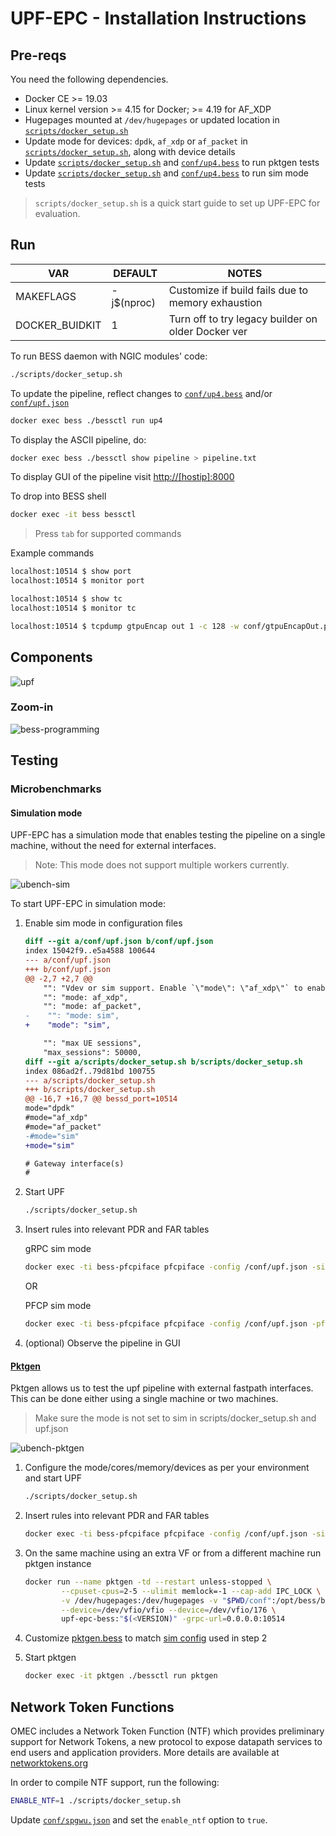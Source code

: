 <!--
SPDX-License-Identifier: Apache-2.0
Copyright 2019 Intel Corporation
-->

# UPF-EPC - Installation Instructions

## Pre-reqs

You need the following dependencies.

* Docker CE >= 19.03
* Linux kernel version >= 4.15 for Docker; >= 4.19 for AF_XDP
* Hugepages mounted at `/dev/hugepages` or updated location in [`scripts/docker_setup.sh`](../scripts/docker_setup.sh)
* Update mode for devices: `dpdk`, `af_xdp` or `af_packet` in [`scripts/docker_setup.sh`](../scripts/docker_setup.sh),
    along with device details
* Update [`scripts/docker_setup.sh`](../scripts/docker_setup.sh) and [`conf/up4.bess`](../conf/up4.bess) to run pktgen tests
* Update [`scripts/docker_setup.sh`](../scripts/docker_setup.sh) and [`conf/up4.bess`](../conf/up4.bess) to run sim mode tests

>`scripts/docker_setup.sh` is a quick start guide to set up UPF-EPC for evaluation.

## Run

| VAR            | DEFAULT    | NOTES                                              |
|----------------|------------|----------------------------------------------------|
| MAKEFLAGS      | -j$(nproc) | Customize if build fails due to memory exhaustion  |
| DOCKER_BUIDKIT |          1 | Turn off to try legacy builder on older Docker ver |

To run BESS daemon with NGIC modules' code:

```bash
./scripts/docker_setup.sh
```

To update the pipeline, reflect changes to [`conf/up4.bess`](../conf/up4.bess)
and/or [`conf/upf.json`](../conf/upf.json)

```bash
docker exec bess ./bessctl run up4
```

To display the ASCII pipeline, do:

```bash
docker exec bess ./bessctl show pipeline > pipeline.txt
```

To display GUI of the pipeline visit [http://[hostip]:8000](http://[hostip]:8000)

To drop into BESS shell

```bash
docker exec -it bess bessctl
```

> Press `tab` for supported commands

Example commands

```bash
localhost:10514 $ show port
localhost:10514 $ monitor port

localhost:10514 $ show tc
localhost:10514 $ monitor tc

localhost:10514 $ tcpdump gtpuEncap out 1 -c 128 -w conf/gtpuEncapOut.pcap
```

## Components

![upf](images/upf.svg)

### Zoom-in

![bess-programming](images/bess-programming.svg)

## Testing

### Microbenchmarks

#### Simulation mode

UPF-EPC has a simulation mode that enables testing the pipeline on a single machine,
without the need for external interfaces.

> Note: This mode does not support multiple workers currently.

![ubench-sim](images/ubench-sim.svg)

To start UPF-EPC in simulation mode:

1. Enable sim mode in configuration files

    ```patch
    diff --git a/conf/upf.json b/conf/upf.json
    index 15042f9..e5a4588 100644
    --- a/conf/upf.json
    +++ b/conf/upf.json
    @@ -2,7 +2,7 @@
        "": "Vdev or sim support. Enable `\"mode\": \"af_xdp\"` to enable AF_XDP mode, or `\"mode\": \"af_packet\"` to enable AF_PACKET mode, or `\"mode\": \"sim\"` to generate synthetic traffic from BESS's Source module",
        "": "mode: af_xdp",
        "": "mode: af_packet",
    -    "": "mode: sim",
    +    "mode": "sim",

        "": "max UE sessions",
        "max_sessions": 50000,
    diff --git a/scripts/docker_setup.sh b/scripts/docker_setup.sh
    index 086ad2f..79d81bd 100755
    --- a/scripts/docker_setup.sh
    +++ b/scripts/docker_setup.sh
    @@ -16,7 +16,7 @@ bessd_port=10514
    mode="dpdk"
    #mode="af_xdp"
    #mode="af_packet"
    -#mode="sim"
    +mode="sim"

    # Gateway interface(s)
    #
    ```

2. Start UPF

    ```bash
    ./scripts/docker_setup.sh
    ```

3. Insert rules into relevant PDR and FAR tables

    gRPC sim mode

    ```bash
    docker exec -ti bess-pfcpiface pfcpiface -config /conf/upf.json -simulate create
    ```

    OR

    PFCP sim mode

    ```bash
    docker exec -ti bess-pfcpiface pfcpiface -config /conf/upf.json -pfcpsim
    ```

4. (optional) Observe the pipeline in GUI

#### [Pktgen](../conf/pktgen.bess)

Pktgen allows us to test the upf pipeline with external fastpath interfaces.
This can be done either using a single machine or two machines.

> Make sure the mode is not set to sim in scripts/docker_setup.sh and upf.json

![ubench-pktgen](images/ubench-pktgen.svg)

1. Configure the mode/cores/memory/devices as per your environment and start UPF

    ```bash
    ./scripts/docker_setup.sh
    ```

2. Insert rules into relevant PDR and FAR tables

    ```bash
    docker exec -ti bess-pfcpiface pfcpiface -config /conf/upf.json -simulate create
    ```

3. On the same machine using an extra VF or from a different machine run pktgen instance

    ```bash
    docker run --name pktgen -td --restart unless-stopped \
            --cpuset-cpus=2-5 --ulimit memlock=-1 --cap-add IPC_LOCK \
            -v /dev/hugepages:/dev/hugepages -v "$PWD/conf":/opt/bess/bessctl/conf \
            --device=/dev/vfio/vfio --device=/dev/vfio/176 \
            upf-epc-bess:"$(<VERSION)" -grpc-url=0.0.0.0:10514
    ```

4. Customize [pktgen.bess](../conf/pktgen.bess) to match [sim config](../conf/upf.json) used in step 2

5. Start pktgen

    ```bash
    docker exec -it pktgen ./bessctl run pktgen
    ```

## Network Token Functions

OMEC includes a Network Token Function (NTF) which provides preliminary support
for Network Tokens, a new protocol to expose datapath services to end users and
application providers. More details are available at [networktokens.org](https://networktokens.org)

In order to compile NTF support, run the following:

```bash
ENABLE_NTF=1 ./scripts/docker_setup.sh
```

Update [`conf/spgwu.json`](conf/spgwu.json) and set the `enable_ntf` option to
`true`.
